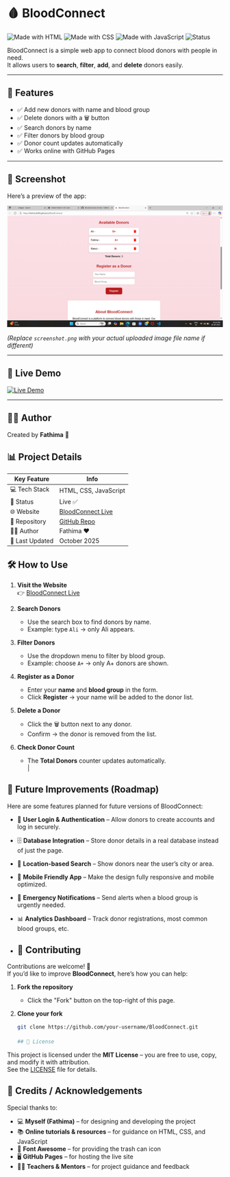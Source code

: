 # 🩸 BloodConnect

![Made with HTML](https://img.shields.io/badge/Made%20with-HTML-orange?style=for-the-badge&logo=html5)
![Made with CSS](https://img.shields.io/badge/Made%20with-CSS-blue?style=for-the-badge&logo=css3)
![Made with JavaScript](https://img.shields.io/badge/Made%20with-JavaScript-yellow?style=for-the-badge&logo=javascript)
![Status](https://img.shields.io/badge/Status-Live-brightgreen?style=for-the-badge)

BloodConnect is a simple web app to connect blood donors with people in need.  
It allows users to **search**, **filter**, **add**, and **delete** donors easily.

---

## 🚀 Features
- ✅ Add new donors with name and blood group  
- ✅ Delete donors with a 🗑️ button  
- ✅ Search donors by name  
- ✅ Filter donors by blood group  
- ✅ Donor count updates automatically  
- ✅ Works online with GitHub Pages  

---

## 📸 Screenshot
Here’s a preview of the app:

![BloodConnect Screenshot](screenshot.png)  

*(Replace `screenshot.png` with your actual uploaded image file name if different)*

---

## 🔗 Live Demo
[![Live Demo](https://img.shields.io/badge/View%20Live%20Demo-Click%20Here-brightgreen?style=for-the-badge&logo=github)](https://fathima2069.github.io/BloodConnect/)


---

## 👩‍💻 Author
Created by **Fathima** 💖  

## 📊 Project Details  

| Key Feature      | Info                                    |
|------------------|-----------------------------------------|
| 💻 Tech Stack    | HTML, CSS, JavaScript                   |
| 🚀 Status        | Live ✅                                 |
| 🌐 Website       | [BloodConnect Live](https://fathima2069.github.io/BloodConnect/) |
| 📂 Repository    | [GitHub Repo](https://github.com/fathima2069/BloodConnect) |
| 👩‍💻 Author       | Fathima ❤️                             |
| 📅 Last Updated  | October 2025

## 🛠️ How to Use

1. **Visit the Website**  
   👉 [BloodConnect Live](https://fathima2069.github.io/BloodConnect/)

2. **Search Donors**  
   - Use the search box to find donors by name.  
   - Example: type `Ali` → only Ali appears.  

3. **Filter Donors**  
   - Use the dropdown menu to filter by blood group.  
   - Example: choose `A+` → only A+ donors are shown.  

4. **Register as a Donor**  
   - Enter your **name** and **blood group** in the form.  
   - Click **Register** → your name will be added to the donor list.  

5. **Delete a Donor**  
   - Click the 🗑️ button next to any donor.  
   - Confirm → the donor is removed from the list.  

6. **Check Donor Count**  
   - The **Total Donors** counter updates automatically.  
|
## 🔮 Future Improvements (Roadmap)

Here are some features planned for future versions of BloodConnect:

- 🔐 **User Login & Authentication** – Allow donors to create accounts and log in securely.  
- 🗄️ **Database Integration** – Store donor details in a real database instead of just the page.  
- 📍 **Location-based Search** – Show donors near the user’s city or area.  
- 📲 **Mobile Friendly App** – Make the design fully responsive and mobile optimized.  
- 📢 **Emergency Notifications** – Send alerts when a blood group is urgently needed.  
- 📊 **Analytics Dashboard** – Track donor registrations, most common blood groups, etc.

- ## 🤝 Contributing

Contributions are welcome! 🎉  
If you’d like to improve **BloodConnect**, here’s how you can help:

1. **Fork the repository**  
   - Click the "Fork" button on the top-right of this page.

2. **Clone your fork**  
   ```bash
   git clone https://github.com/your-username/BloodConnect.git

   ## 📜 License

This project is licensed under the **MIT License** – you are free to use, copy, and modify it with attribution.  
See the [LICENSE](LICENSE) file for details.

## 🙏 Credits / Acknowledgements  

Special thanks to:  

- 💻 **Myself (Fathima)** – for designing and developing the project  
- 📚 **Online tutorials & resources** – for guidance on HTML, CSS, and JavaScript  
- 🎨 **Font Awesome** – for providing the trash can icon  
- 🖥️ **GitHub Pages** – for hosting the live site  
- 👩‍🏫 **Teachers & Mentors** – for project guidance and feedback  





